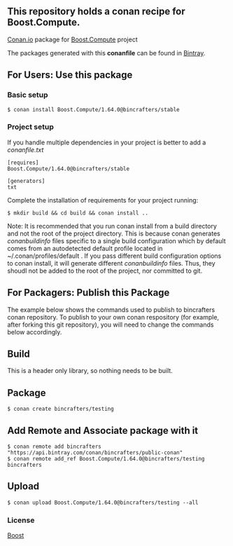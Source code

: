 ## This repository holds a conan recipe for Boost.Compute.

[Conan.io](https://conan.io) package for [Boost.Compute](https://github.com/Boostorg/Compute) project

The packages generated with this **conanfile** can be found in [Bintray](https://bintray.com/bincrafters/public-conan/Boost.Compute%3Abincrafters).

## For Users: Use this package

### Basic setup

    $ conan install Boost.Compute/1.64.0@bincrafters/stable

### Project setup

If you handle multiple dependencies in your project is better to add a *conanfile.txt*

    [requires]
    Boost.Compute/1.64.0@bincrafters/stable

    [generators]
    txt

Complete the installation of requirements for your project running:</small></span>

    $ mkdir build && cd build && conan install ..
	
Note: It is recommended that you run conan install from a build directory and not the root of the project directory.  This is because conan generates *conanbuildinfo* files specific to a single build configuration which by default comes from an autodetected default profile located in ~/.conan/profiles/default .  If you pass different build configuration options to conan install, it will generate different *conanbuildinfo* files.  Thus, they shoudl not be added to the root of the project, nor committed to git. 

## For Packagers: Publish this Package

The example below shows the commands used to publish to bincrafters conan repository. To publish to your own conan respository (for example, after forking this git repository), you will need to change the commands below accordingly. 

## Build  

This is a header only library, so nothing needs to be built.

## Package 

    $ conan create bincrafters/testing
	
## Add Remote and Associate package with it

	$ conan remote add bincrafters "https://api.bintray.com/conan/bincrafters/public-conan"
	$ conan remote add_ref Boost.Compute/1.64.0@bincrafters/testing bincrafters

## Upload

    $ conan upload Boost.Compute/1.64.0@bincrafters/testing --all

### License
[Boost](LICENSE)

